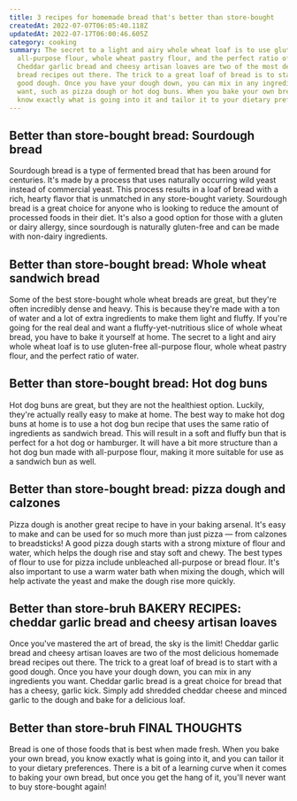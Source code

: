 ```yaml
---
title: 3 recipes for homemade bread that's better than store-bought
createdAt: 2022-07-07T06:05:40.118Z
updatedAt: 2022-07-17T06:00:46.605Z
category: cooking
summary: The secret to a light and airy whole wheat loaf is to use gluten-free
  all-purpose flour, whole wheat pastry flour, and the perfect ratio of water.
  Cheddar garlic bread and cheesy artisan loaves are two of the most delicious
  bread recipes out there. The trick to a great loaf of bread is to start with a
  good dough. Once you have your dough down, you can mix in any ingredients you
  want, such as pizza dough or hot dog buns. When you bake your own bread, you
  know exactly what is going into it and tailor it to your dietary preferences.
---
```


## Better than store-bought bread: Sourdough bread

Sourdough bread is a type of fermented bread that has been around for centuries. It's made by a process that uses naturally occurring wild yeast instead of commercial yeast. This process results in a loaf of bread with a rich, hearty flavor that is unmatched in any store-bought variety.
Sourdough bread is a great choice for anyone who is looking to reduce the amount of processed foods in their diet. It's also a good option for those with a gluten or dairy allergy, since sourdough is naturally gluten-free and can be made with non-dairy ingredients.

## Better than store-bought bread: Whole wheat sandwich bread

Some of the best store-bought whole wheat breads are great, but they're often incredibly dense and heavy. This is because they're made with a ton of water and a lot of extra ingredients to make them light and fluffy. If you're going for the real deal and want a fluffy-yet-nutritious slice of whole wheat bread, you have to bake it yourself at home. The secret to a light and airy whole wheat loaf is to use gluten-free all-purpose flour, whole wheat pastry flour, and the perfect ratio of water.

## Better than store-bought bread: Hot dog buns

Hot dog buns are great, but they are not the healthiest option. Luckily, they're actually really easy to make at home. The best way to make hot dog buns at home is to use a hot dog bun recipe that uses the same ratio of ingredients as sandwich bread.
This will result in a soft and fluffy bun that is perfect for a hot dog or hamburger. It will have a bit more structure than a hot dog bun made with all-purpose flour, making it more suitable for use as a sandwich bun as well.

## Better than store-bought bread: pizza dough and calzones

Pizza dough is another great recipe to have in your baking arsenal. It's easy to make and can be used for so much more than just pizza — from calzones to breadsticks! A good pizza dough starts with a strong mixture of flour and water, which helps the dough rise and stay soft and chewy. The best types of flour to use for pizza include unbleached all-purpose or bread flour. It's also important to use a warm water bath when mixing the dough, which will help activate the yeast and make the dough rise more quickly.

## Better than store-bruh BAKERY RECIPES: cheddar garlic bread and cheesy artisan loaves
Once you've mastered the art of bread, the sky is the limit! Cheddar garlic bread and cheesy artisan loaves are two of the most delicious homemade bread recipes out there. The trick to a great loaf of bread is to start with a good dough. Once you have your dough down, you can mix in any ingredients you want.
Cheddar garlic bread is a great choice for bread that has a cheesy, garlic kick. Simply add shredded cheddar cheese and minced garlic to the dough and bake for a delicious loaf.

## Better than store-bruh FINAL THOUGHTS

Bread is one of those foods that is best when made fresh. When you bake your own bread, you know exactly what is going into it, and you can tailor it to your dietary preferences. There is a bit of a learning curve when it comes to baking your own bread, but once you get the hang of it, you'll never want to buy store-bought again!
